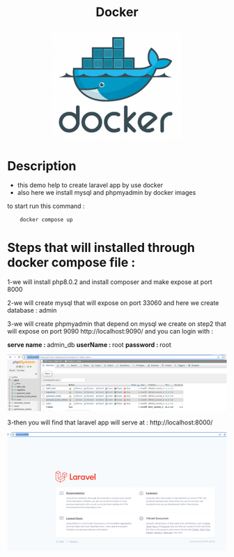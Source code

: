 # <p align="center">Docker</p>

<p align="center">
    <img src="https://raw.githubusercontent.com/EmadMohDev/laravel_docker/main/imgs/docker.png" alt="Docker" width="300px">


    
</p>


# Description

- this demo help to create laravel app by use docker
- also here we install mysql and phpmyadmin by docker images


to start run this command : 
  
```bash
    docker compose up
```




# Steps that will installed through docker compose file :

<p>1-we will install php8.0.2 and install composer and make expose at port 8000  </p>

<p>2-we will create mysql that will expose on port 33060
and here we create database :  admin  </p>

<p> 3-we will create phpmyadmin that depend on mysql we create on step2  that will expose on port 9090  http://localhost:9090/ and you can login with  :

<b>serve name :  </b>admin_db
<b>userName :  </b>root
<b>password :  </b>root
</p>

<p>
    <img src="https://raw.githubusercontent.com/EmadMohDev/laravel_docker/main/imgs/phpmyadmin.PNG" alt="list posts">
</p>


<p>3-then you will find that laravel app will serve at :  http://localhost:8000/</p>

<p>
    <img src="https://raw.githubusercontent.com/EmadMohDev/laravel_docker/main/imgs/serve.PNG" alt="list posts">
</p>



